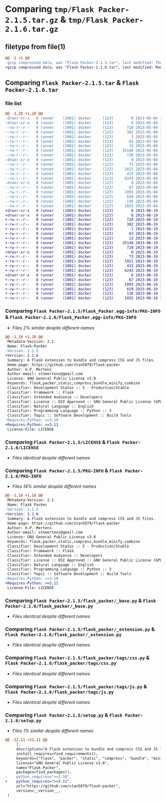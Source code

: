 # Comparing `tmp/Flask Packer-2.1.5.tar.gz` & `tmp/Flask Packer-2.1.6.tar.gz`

## filetype from file(1)

```diff
@@ -1 +1 @@
-gzip compressed data, was "Flask Packer-2.1.5.tar", last modified: Thu May  4 13:14:12 2023, max compression
+gzip compressed data, was "Flask Packer-2.1.6.tar", last modified: Mon Jun 19 16:53:02 2023, max compression
```

## Comparing `Flask Packer-2.1.5.tar` & `Flask Packer-2.1.6.tar`

### file list

```diff
@@ -1,20 +1,20 @@
-drwxr-xr-x   0 runner    (1001) docker     (123)        0 2023-05-04 13:14:12.015387 Flask Packer-2.1.5/
-drwxr-xr-x   0 runner    (1001) docker     (123)        0 2023-05-04 13:14:12.015387 Flask Packer-2.1.5/Flask_Packer.egg-info/
--rw-r--r--   0 runner    (1001) docker     (123)      728 2023-05-04 13:14:11.000000 Flask Packer-2.1.5/Flask_Packer.egg-info/PKG-INFO
--rw-r--r--   0 runner    (1001) docker     (123)      382 2023-05-04 13:14:11.000000 Flask Packer-2.1.5/Flask_Packer.egg-info/SOURCES.txt
--rw-r--r--   0 runner    (1001) docker     (123)        1 2023-05-04 13:14:11.000000 Flask Packer-2.1.5/Flask_Packer.egg-info/dependency_links.txt
--rw-r--r--   0 runner    (1001) docker     (123)       63 2023-05-04 13:14:11.000000 Flask Packer-2.1.5/Flask_Packer.egg-info/requires.txt
--rw-r--r--   0 runner    (1001) docker     (123)       13 2023-05-04 13:14:11.000000 Flask Packer-2.1.5/Flask_Packer.egg-info/top_level.txt
--rw-r--r--   0 runner    (1001) docker     (123)    35149 2023-05-04 13:13:57.000000 Flask Packer-2.1.5/LICENSE
--rw-r--r--   0 runner    (1001) docker     (123)      728 2023-05-04 13:14:12.015387 Flask Packer-2.1.5/PKG-INFO
-drwxr-xr-x   0 runner    (1001) docker     (123)        0 2023-05-04 13:14:12.015387 Flask Packer-2.1.5/flask_packer/
--rw-r--r--   0 runner    (1001) docker     (123)       73 2023-05-04 13:13:57.000000 Flask Packer-2.1.5/flask_packer/__init__.py
--rw-r--r--   0 runner    (1001) docker     (123)     1021 2023-05-04 13:13:57.000000 Flask Packer-2.1.5/flask_packer/_base.py
--rw-r--r--   0 runner    (1001) docker     (123)      415 2023-05-04 13:13:57.000000 Flask Packer-2.1.5/flask_packer/_errors.py
--rw-r--r--   0 runner    (1001) docker     (123)     6243 2023-05-04 13:13:57.000000 Flask Packer-2.1.5/flask_packer/_extension.py
-drwxr-xr-x   0 runner    (1001) docker     (123)        0 2023-05-04 13:14:12.015387 Flask Packer-2.1.5/flask_packer/tags/
--rw-r--r--   0 runner    (1001) docker     (123)       67 2023-05-04 13:13:57.000000 Flask Packer-2.1.5/flask_packer/tags/__init__.py
--rw-r--r--   0 runner    (1001) docker     (123)     1093 2023-05-04 13:13:57.000000 Flask Packer-2.1.5/flask_packer/tags/css.py
--rw-r--r--   0 runner    (1001) docker     (123)      659 2023-05-04 13:13:57.000000 Flask Packer-2.1.5/flask_packer/tags/js.py
--rw-r--r--   0 runner    (1001) docker     (123)      136 2023-05-04 13:14:12.015387 Flask Packer-2.1.5/setup.cfg
--rw-r--r--   0 runner    (1001) docker     (123)     1055 2023-05-04 13:13:57.000000 Flask Packer-2.1.5/setup.py
+drwxr-xr-x   0 runner    (1001) docker     (123)        0 2023-06-19 16:53:02.687064 Flask Packer-2.1.6/
+drwxr-xr-x   0 runner    (1001) docker     (123)        0 2023-06-19 16:53:02.687064 Flask Packer-2.1.6/Flask_Packer.egg-info/
+-rw-r--r--   0 runner    (1001) docker     (123)      728 2023-06-19 16:53:02.000000 Flask Packer-2.1.6/Flask_Packer.egg-info/PKG-INFO
+-rw-r--r--   0 runner    (1001) docker     (123)      382 2023-06-19 16:53:02.000000 Flask Packer-2.1.6/Flask_Packer.egg-info/SOURCES.txt
+-rw-r--r--   0 runner    (1001) docker     (123)        1 2023-06-19 16:53:02.000000 Flask Packer-2.1.6/Flask_Packer.egg-info/dependency_links.txt
+-rw-r--r--   0 runner    (1001) docker     (123)       63 2023-06-19 16:53:02.000000 Flask Packer-2.1.6/Flask_Packer.egg-info/requires.txt
+-rw-r--r--   0 runner    (1001) docker     (123)       13 2023-06-19 16:53:02.000000 Flask Packer-2.1.6/Flask_Packer.egg-info/top_level.txt
+-rw-r--r--   0 runner    (1001) docker     (123)    35149 2023-06-19 16:52:48.000000 Flask Packer-2.1.6/LICENSE
+-rw-r--r--   0 runner    (1001) docker     (123)      728 2023-06-19 16:53:02.687064 Flask Packer-2.1.6/PKG-INFO
+drwxr-xr-x   0 runner    (1001) docker     (123)        0 2023-06-19 16:53:02.687064 Flask Packer-2.1.6/flask_packer/
+-rw-r--r--   0 runner    (1001) docker     (123)       73 2023-06-19 16:52:48.000000 Flask Packer-2.1.6/flask_packer/__init__.py
+-rw-r--r--   0 runner    (1001) docker     (123)     1021 2023-06-19 16:52:48.000000 Flask Packer-2.1.6/flask_packer/_base.py
+-rw-r--r--   0 runner    (1001) docker     (123)      415 2023-06-19 16:52:48.000000 Flask Packer-2.1.6/flask_packer/_errors.py
+-rw-r--r--   0 runner    (1001) docker     (123)     6243 2023-06-19 16:52:48.000000 Flask Packer-2.1.6/flask_packer/_extension.py
+drwxr-xr-x   0 runner    (1001) docker     (123)        0 2023-06-19 16:53:02.687064 Flask Packer-2.1.6/flask_packer/tags/
+-rw-r--r--   0 runner    (1001) docker     (123)       67 2023-06-19 16:52:48.000000 Flask Packer-2.1.6/flask_packer/tags/__init__.py
+-rw-r--r--   0 runner    (1001) docker     (123)     1093 2023-06-19 16:52:48.000000 Flask Packer-2.1.6/flask_packer/tags/css.py
+-rw-r--r--   0 runner    (1001) docker     (123)      659 2023-06-19 16:52:48.000000 Flask Packer-2.1.6/flask_packer/tags/js.py
+-rw-r--r--   0 runner    (1001) docker     (123)      136 2023-06-19 16:53:02.687064 Flask Packer-2.1.6/setup.cfg
+-rw-r--r--   0 runner    (1001) docker     (123)     1055 2023-06-19 16:52:48.000000 Flask Packer-2.1.6/setup.py
```

### Comparing `Flask Packer-2.1.5/Flask_Packer.egg-info/PKG-INFO` & `Flask Packer-2.1.6/Flask_Packer.egg-info/PKG-INFO`

 * *Files 2% similar despite different names*

```diff
@@ -1,18 +1,18 @@
 Metadata-Version: 2.1
 Name: Flask-Packer
-Version: 2.1.5
+Version: 2.1.6
 Summary: A Flask extension to bundle and compress CSS and JS files.
 Home-page: https://github.com/stan5079/flask-packer
 Author: H.P. Mertens
 Author-email: stnmertens@gmail.com
 License: GNU General Public License v3.0
 Keywords: flask,packer,static,compress,bundle,minify,combine
 Classifier: Development Status :: 5 - Production/Stable
 Classifier: Framework :: Flask
 Classifier: Intended Audience :: Developers
 Classifier: License :: OSI Approved :: GNU General Public License (GPL)
 Classifier: Natural Language :: English
 Classifier: Programming Language :: Python :: 3
 Classifier: Topic :: Software Development :: Build Tools
-Requires-Python: >=3.10
+Requires-Python: >=3.11
 License-File: LICENSE
```

### Comparing `Flask Packer-2.1.5/LICENSE` & `Flask Packer-2.1.6/LICENSE`

 * *Files identical despite different names*

### Comparing `Flask Packer-2.1.5/PKG-INFO` & `Flask Packer-2.1.6/PKG-INFO`

 * *Files 14% similar despite different names*

```diff
@@ -1,18 +1,18 @@
 Metadata-Version: 2.1
 Name: Flask Packer
-Version: 2.1.5
+Version: 2.1.6
 Summary: A Flask extension to bundle and compress CSS and JS files.
 Home-page: https://github.com/stan5079/flask-packer
 Author: H.P. Mertens
 Author-email: stnmertens@gmail.com
 License: GNU General Public License v3.0
 Keywords: flask,packer,static,compress,bundle,minify,combine
 Classifier: Development Status :: 5 - Production/Stable
 Classifier: Framework :: Flask
 Classifier: Intended Audience :: Developers
 Classifier: License :: OSI Approved :: GNU General Public License (GPL)
 Classifier: Natural Language :: English
 Classifier: Programming Language :: Python :: 3
 Classifier: Topic :: Software Development :: Build Tools
-Requires-Python: >=3.10
+Requires-Python: >=3.11
 License-File: LICENSE
```

### Comparing `Flask Packer-2.1.5/flask_packer/_base.py` & `Flask Packer-2.1.6/flask_packer/_base.py`

 * *Files identical despite different names*

### Comparing `Flask Packer-2.1.5/flask_packer/_extension.py` & `Flask Packer-2.1.6/flask_packer/_extension.py`

 * *Files identical despite different names*

### Comparing `Flask Packer-2.1.5/flask_packer/tags/css.py` & `Flask Packer-2.1.6/flask_packer/tags/css.py`

 * *Files identical despite different names*

### Comparing `Flask Packer-2.1.5/flask_packer/tags/js.py` & `Flask Packer-2.1.6/flask_packer/tags/js.py`

 * *Files identical despite different names*

### Comparing `Flask Packer-2.1.5/setup.py` & `Flask Packer-2.1.6/setup.py`

 * *Files 1% similar despite different names*

```diff
@@ -22,11 +22,11 @@
     ],
     description="A Flask extension to bundle and compress CSS and JS files.",
     install_requires=find_requirements(),
     keywords=["flask", "packer", "static", "compress", "bundle", "minify", "combine"],
     license="GNU General Public License v3.0",
     name="Flask Packer",
     packages=find_packages(),
-    python_requires=">=3.10",
+    python_requires=">=3.11",
     url="https://github.com/stan5079/flask-packer",
     version=__version__,
 )
```

